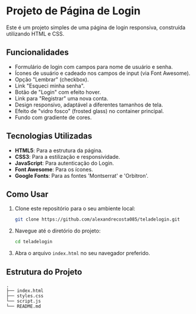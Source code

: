 # Projeto de Página de Login

Este é um projeto simples de uma página de login responsiva, construída utilizando HTML e CSS.

## Funcionalidades

- Formulário de login com campos para nome de usuário e senha.
- Ícones de usuário e cadeado nos campos de input (via Font Awesome).
- Opção "Lembrar" (checkbox).
- Link "Esqueci minha senha".
- Botão de "Login" com efeito hover.
- Link para "Registrar" uma nova conta.
- Design responsivo, adaptável a diferentes tamanhos de tela.
- Efeito de "vidro fosco" (frosted glass) no container principal.
- Fundo com gradiente de cores.

## Tecnologias Utilizadas

- **HTML5**: Para a estrutura da página.
- **CSS3**: Para a estilização e responsividade.
- **JavaScript**: Para autenticação do Login.
- **Font Awesome**: Para os ícones.
- **Google Fonts**: Para as fontes 'Montserrat' e 'Orbitron'.

## Como Usar

1. Clone este repositório para o seu ambiente local:
   ```bash
   git clone https://github.com/alexandrecosta085/teladelogin.git
   ```
2. Navegue até o diretório do projeto:
   ```bash
   cd teladelogin
   ```
3. Abra o arquivo `index.html` no seu navegador preferido.

## Estrutura do Projeto

```
.
├── index.html
├── styles.css
└── script.js
└── README.md
```

